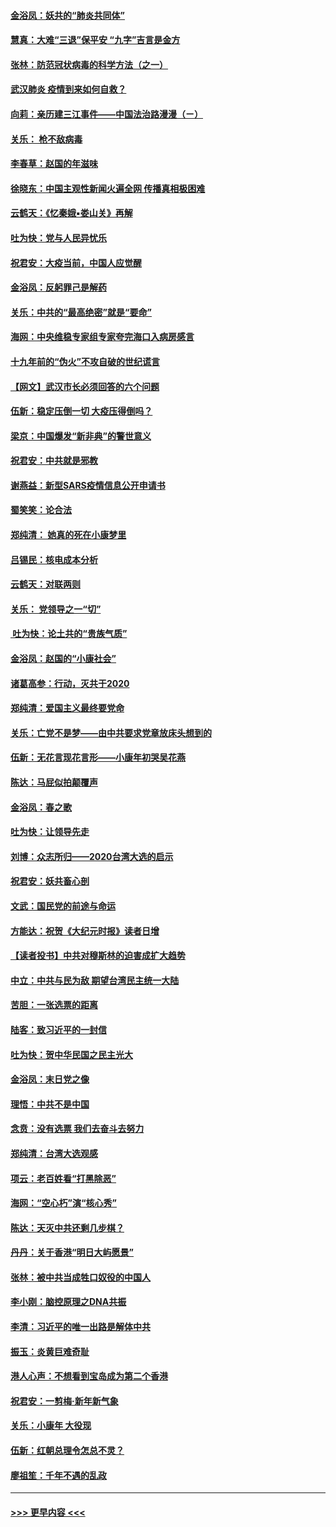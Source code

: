 #### [金浴凤：妖共的“肺炎共同体”](../pages/nsc993/n11829448.md?t=01300631) 
#### [慧真：大难“三退”保平安 “九字”吉言是金方](../pages/nsc993/n11829501.md?t=01300631) 
#### [张林：防范冠状病毒的科学方法（之一）](../pages/nsc993/n11828618.md?t=01300631) 
#### [武汉肺炎 疫情到来如何自救？](../pages/nsc993/n11827632.md?t=01300631) 
#### [向莉：亲历建三江事件——中国法治路漫漫（ㄧ）](../pages/nsc993/n11827190.md?t=01300631) 
#### [关乐： 枪不敌病毒](../pages/nsc993/n11826746.md?t=01300631) 
#### [李春草：赵国的年滋味](../pages/nsc993/n11826321.md?t=01300631) 
#### [徐晓东：中国主观性新闻火遍全网 传播真相极困难](../pages/nsc993/n11826508.md?t=01300631) 
#### [云鹤天：《忆秦娥▪娄山关》再解](../pages/nsc993/n11824682.md?t=01300631) 
#### [吐为快：党与人民异忧乐](../pages/nsc993/n11824660.md?t=01300631) 
#### [祝君安：大疫当前，中国人应觉醒](../pages/nsc993/n11821946.md?t=01300631) 
#### [金浴凤：反躬罪己是解药](../pages/nsc993/n11820280.md?t=01300631) 
#### [关乐：中共的“最高绝密”就是“要命”](../pages/nsc993/n11816946.md?t=01300631) 
#### [海网：中央维稳专家组专家夸完海口入病房感言](../pages/nsc993/n11815138.md?t=01300631) 
#### [十九年前的“伪火”不攻自破的世纪谎言](../pages/nsc993/n11813238.md?t=01300631) 
#### [【网文】武汉市长必须回答的六个问题](../pages/nsc993/n11813848.md?t=01300631) 
#### [伍新：稳定压倒一切 大疫压得倒吗？](../pages/nsc993/n11812634.md?t=01300631) 
#### [梁京：中国爆发“新非典”的警世意义](../pages/nsc993/n11812554.md?t=01300631) 
#### [祝君安：中共就是邪教](../pages/nsc993/n11812431.md?t=01300631) 
#### [谢燕益：新型SARS疫情信息公开申请书](../pages/nsc993/n11808840.md?t=01300631) 
#### [蜀笑笑：论合法](../pages/nsc993/n11808064.md?t=01300631) 
#### [郑纯清： 她真的死在小康梦里](../pages/nsc993/n11806623.md?t=01300631) 
#### [吕锡民：核电成本分析](../pages/nsc993/n11806284.md?t=01300631) 
#### [云鹤天：对联两则](../pages/nsc993/n11805957.md?t=01300631) 
#### [关乐： 党领导之一“切”](../pages/nsc993/n11804505.md?t=01300631) 
#### [ 吐为快：论土共的“贵族气质”](../pages/nsc993/n11804490.md?t=01300631) 
#### [金浴凤：赵国的“小康社会”](../pages/nsc993/n11804452.md?t=01300631) 
#### [诸葛高参：行动，灭共于2020](../pages/nsc993/n11804120.md?t=01300631) 
#### [郑纯清：爱国主义最终要党命](../pages/nsc993/n11802197.md?t=01300631) 
#### [关乐：亡党不是梦——由中共要求党章放床头想到的](../pages/nsc993/n11802156.md?t=01300631) 
#### [伍新：无花言现花言形——小康年初哭吴花燕](../pages/nsc993/n11800044.md?t=01300631) 
#### [陈达：马屁似拍颠覆声](../pages/nsc993/n11800010.md?t=01300631) 
#### [金浴凤：春之歌](../pages/nsc993/n11797687.md?t=01300631) 
#### [吐为快：让领导先走](../pages/nsc993/n11797512.md?t=01300631) 
#### [刘博：众志所归——2020台湾大选的启示](../pages/nsc993/n11796878.md?t=01300631) 
#### [祝君安：妖共畜心剖](../pages/nsc993/n11794273.md?t=01300631) 
#### [文武：国民党的前途与命运](../pages/nsc993/n11794198.md?t=01300631) 
#### [方能达：祝贺《大纪元时报》读者日增](../pages/nsc993/n11793807.md?t=01300631) 
#### [【读者投书】中共对穆斯林的迫害成扩大趋势](../pages/nsc993/n11791371.md?t=01300631) 
#### [中立：中共与民为敌 期望台湾民主统一大陆](../pages/nsc993/n11790392.md?t=01300631) 
#### [苦胆：一张选票的距离](../pages/nsc993/n11788914.md?t=01300631) 
#### [陆客：致习近平的一封信](../pages/nsc993/n11788867.md?t=01300631) 
#### [吐为快：贺中华民国之民主光大](../pages/nsc993/n11788618.md?t=01300631) 
#### [金浴凤：末日党之像](../pages/nsc993/n11787475.md?t=01300631) 
#### [理悟：中共不是中国](../pages/nsc993/n11787463.md?t=01300631) 
#### [念贲：没有选票  我们去奋斗去努力](../pages/nsc993/n11787398.md?t=01300631) 
#### [郑纯清：台湾大选观感](../pages/nsc993/n11786210.md?t=01300631) 
#### [项云：老百姓看“打黑除恶”](../pages/nsc993/n11785398.md?t=01300631) 
#### [海网：“空心朽”演“核心秀”](../pages/nsc993/n11783874.md?t=01300631) 
#### [陈达：天灭中共还剩几步棋？](../pages/nsc993/n11783719.md?t=01300631) 
#### [丹丹：关于香港“明日大屿愿景”](../pages/nsc993/n11783273.md?t=01300631) 
#### [张林：被中共当成牲口奴役的中国人](../pages/nsc993/n11782397.md?t=01300631) 
#### [李小刚：脑控原理之DNA共振](../pages/nsc993/n11780962.md?t=01300631) 
#### [李清：习近平的唯一出路是解体中共](../pages/nsc993/n11780866.md?t=01300631) 
#### [振玉：炎黄巨难奇耻](../pages/nsc993/n11779632.md?t=01300631) 
#### [港人心声：不想看到宝岛成为第二个香港](../pages/nsc993/n11778817.md?t=01300631) 
#### [祝君安：一剪梅‧新年新气象](../pages/nsc993/n11776340.md?t=01300631) 
#### [关乐：小康年 大役现](../pages/nsc993/n11774213.md?t=01300631) 
#### [伍新：红朝总理令怎总不灵？](../pages/nsc993/n11770813.md?t=01300631) 
#### [廖祖笙：千年不遇的乱政](../pages/nsc993/n11770373.md?t=01300631) 

----
#### [ >>> 更早内容 <<< ](../indexes/nsc993-earlier.md)
